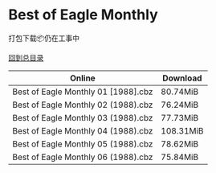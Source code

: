 # Best of Eagle Monthly

打包下载📦仍在工事中

[回到总目录](/Catalogs.md)







Online | Download
--- | ---
Best of Eagle Monthly 01 [1988].cbz | 80.74MiB
Best of Eagle Monthly 02 (1988).cbz | 76.24MiB
Best of Eagle Monthly 03 (1988).cbz | 77.73MiB
Best of Eagle Monthly 04 (1988).cbz | 108.31MiB
Best of Eagle Monthly 05 (1988).cbz | 78.62MiB
Best of Eagle Monthly 06 (1988).cbz | 75.84MiB